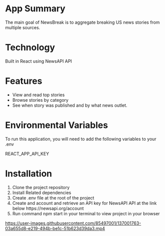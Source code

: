 <strong>
<h1>App Summary</h1>
</strong>
The main goal of NewsBreak is to aggregate breaking US news stories from multiple sources.

<h1>Technology</h1>
Built in React using NewsAPI API


<h1>Features</h1>
<ul>
<li>View and read top stories</li>
<li>Browse stories by category</li>
<li>See when story was published and by what news outlet.
</li>
</ul>

<h1>Environmental Variables</h1>
To run this application, you will need to add the following variables to your .env

REACT_APP_API_KEY

<h1>Installation</h1>
<ol>
<li>Clone the project repository</li>
<li>Install Related dependencies</li>
<li>Create .env file at the root of the project</li>
<li>Create and account and retrieve an API key for NewsAPI API at the link below
https://newsapi.org/account</li>
<li>Run command npm start in your terminal to view project in your browser</li>
</ol>


https://user-images.githubusercontent.com/85497001/137001763-03a655d8-e219-494b-be1c-51b623d39da3.mp4

